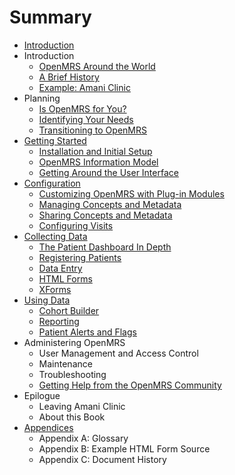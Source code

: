 # Summary

* [Introduction](README.md)
* Introduction
    * [OpenMRS Around the World](openmrs-around-the-world.md)
    * [A Brief History](a-brief-history.md)
    * [Example: Amani Clinic](example-amani-clinic.md)
* Planning
    * [Is OpenMRS for You?](is-openmrs-for-you.md)
    * [Identifying Your Needs](identifying-your-needs.md)
    * [Transitioning to OpenMRS](transitioning-to-openmrs.md)
* [Getting Started](getting-started.md)
    * [Installation and Initial Setup](installation-and-initial-setup.md)
    * [OpenMRS Information Model](openmrs-information-model.md)
    * [Getting Around the User Interface](getting-around-the-user-interface.md)
* [Configuration](configuration.md)
    * [Customizing OpenMRS with Plug-in Modules](customizing-openmrs-with-plug-in-modules.md)
    * [Managing Concepts and Metadata](managing-concepts-and-metadata.md)
    * [Sharing Concepts and Metadata](sharing-concepts-and-metadata.md)
    * [Configuring Visits](configuring-visits.md)
* [Collecting Data](collecting-data.md)
    * [The Patient Dashboard In Depth](the-patient-dashboard-in-depth.md)
    * [Registering Patients](registering-patients.md)
    * [Data Entry](data-entry.md)
    * [HTML Forms](html-forms.md)
    * [XForms](xforms.md)
* [Using Data](using-data.md)
    * [Cohort Builder](cohort-builder.md)
    * [Reporting](reporting.md)
    * [Patient Alerts and Flags](patient-alerts-and-flags.md)
* Administering OpenMRS
    * User Management and Access Control
    * Maintenance
    * Troubleshooting
    * [Getting Help from the OpenMRS Community](getting-help-from-the-openmrs-community.md)
* Epilogue
    * Leaving Amani Clinic
    * About this Book
* [Appendices](appendices.md)
    * Appendix A: Glossary
    * Appendix B: Example HTML Form Source
    * Appendix C: Document History

